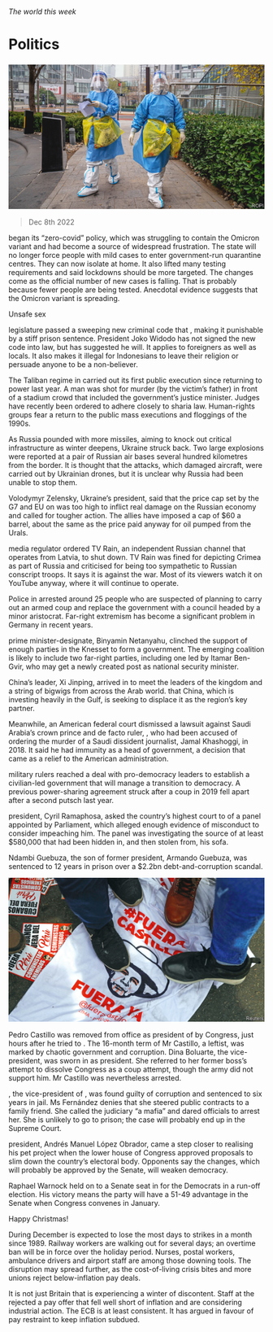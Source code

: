 ###### The world this week

# Politics 

#####  

![image](images/20221210_WWP002.jpg) 

> Dec 8th 2022 

 began  its “zero-covid” policy, which was struggling to contain the Omicron variant and had become a source of widespread frustration. The state will no longer force people with mild cases to enter government-run quarantine centres. They can now isolate at home. It also lifted many testing requirements and said lockdowns should be more targeted. The changes come as the official number of new cases is falling. That is probably because fewer people are being tested. Anecdotal evidence suggests that the Omicron variant is spreading.

Unsafe sex

 legislature passed a sweeping new criminal code that , making it punishable by a stiff prison sentence. President Joko Widodo has not signed the new code into law, but has suggested he will. It applies to foreigners as well as locals. It also makes it illegal for Indonesians to leave their religion or persuade anyone to be a non-believer.

The Taliban regime in  carried out its first public execution since returning to power last year. A man was shot for murder (by the victim’s father) in front of a stadium crowd that included the government’s justice minister. Judges have recently been ordered to adhere closely to sharia law. Human-rights groups fear a return to the public mass executions and floggings of the 1990s. 

As Russia pounded  with more missiles, aiming to knock out critical infrastructure as winter deepens, Ukraine struck back. Two large explosions were reported at a pair of Russian air bases several hundred kilometres from the border. It is thought that the attacks, which damaged aircraft, were carried out by Ukrainian drones, but it is unclear why Russia had been unable to stop them.

Volodymyr Zelensky, Ukraine’s president, said that the price cap set by the G7 and EU on  was too high to inflict real damage on the Russian economy and called for tougher action. The allies have imposed a cap of $60 a barrel, about the same as the price paid anyway for oil pumped from the Urals. 

 media regulator ordered TV Rain, an independent Russian channel that operates from Latvia, to shut down. TV Rain was fined for depicting Crimea as part of Russia and criticised for being too sympathetic to Russian conscript troops. It says it is against the war. Most of its viewers watch it on YouTube anyway, where it will continue to operate. 

Police in  arrested around 25 people who are suspected of planning to carry out an armed coup and replace the government with a council headed by a minor aristocrat. Far-right extremism has become a significant problem in Germany in recent years. 

 prime minister-designate, Binyamin Netanyahu, clinched the support of enough parties in the Knesset to form a government. The emerging coalition is likely to include two far-right parties, including one led by Itamar Ben-Gvir, who may get a newly created post as national security minister.

China’s leader, Xi Jinping, arrived in  to meet the leaders of the kingdom and a string of bigwigs from across the Arab world.  that China, which is investing heavily in the Gulf, is seeking to displace it as the region’s key partner. 

Meanwhile, an American federal court dismissed a lawsuit against Saudi Arabia’s crown prince and de facto ruler, , who had been accused of ordering the murder of a Saudi dissident journalist, Jamal Khashoggi, in 2018. It said he had immunity as a head of government, a decision that came as a relief to the American administration. 

 military rulers reached a deal with pro-democracy leaders to establish a civilian-led government that will manage a transition to democracy. A previous power-sharing agreement struck after a coup in 2019 fell apart after a second putsch last year.

 president, Cyril Ramaphosa, asked the country’s highest court to  of a panel appointed by Parliament, which alleged enough evidence of misconduct to consider impeaching him. The panel was investigating the source of at least $580,000 that had been hidden in, and then stolen from, his sofa.

Ndambi Guebuza, the son of  former president, Armando Guebuza, was sentenced to 12 years in prison over a $2.2bn debt-and-corruption scandal.

![image](images/20221210_WWP005.jpg) 


Pedro Castillo was removed from office as president of  by Congress, just hours after he tried to . The 16-month term of Mr Castillo, a leftist, was marked by chaotic government and corruption. Dina Boluarte, the vice-president, was sworn in as president. She referred to her former boss’s attempt to dissolve Congress as a coup attempt, though the army did not support him. Mr Castillo was nevertheless arrested. 

, the vice-president of , was found guilty of corruption and sentenced to six years in jail. Ms Fernández denies that she steered public contracts to a family friend. She called the judiciary “a mafia” and dared officials to arrest her. She is unlikely to go to prison; the case will probably end up in the Supreme Court.

 president, Andrés Manuel López Obrador, came a step closer to realising his pet project when the lower house of Congress approved proposals to slim down the country’s electoral body. Opponents say the changes, which will probably be approved by the Senate, will weaken democracy. 

Raphael Warnock held on to a Senate seat in  for the Democrats in a run-off election. His victory means the party will have a 51-49 advantage in the Senate when Congress convenes in January. 

Happy Christmas!

During December  is expected to lose the most days to strikes in a month since 1989. Railway workers are walking out for several days; an overtime ban will be in force over the holiday period. Nurses, postal workers, ambulance drivers and airport staff are among those downing tools. The disruption may spread further, as the cost-of-living crisis bites and more unions reject below-inflation pay deals. 

It is not just Britain that is experiencing a winter of discontent. Staff at the  rejected a pay offer that fell well short of inflation and are considering industrial action. The ECB is at least consistent. It has argued in favour of pay restraint to keep inflation subdued. 

